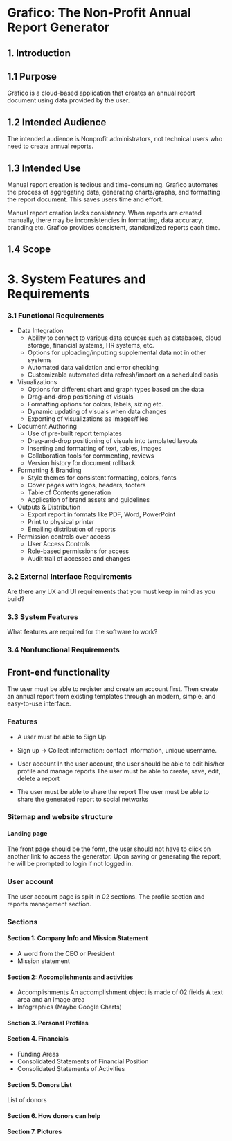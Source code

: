 # Grafico: The Non-Profit Annual Report Generator

## 1. Introduction

## 1.1 Purpose
Grafico is a cloud-based application that creates an annual report document using data provided by the user. 

## 1.2 Intended Audience
The intended audience is Nonprofit administrators, not technical users who need to create annual reports.

## 1.3 Intended Use
Manual report creation is tedious and time-consuming. Grafico automates the process of aggregating data, generating charts/graphs, and formatting the report document. This saves users time and effort.

Manual report creation lacks consistency. When reports are created manually, there may be inconsistencies in formatting, data accuracy, branding etc. Grafico provides consistent, standardized reports each time.

## 1.4 Scope

# 3. System Features and Requirements
### 3.1 Functional Requirements
- Data Integration
  - Ability to connect to various data sources such as databases, cloud storage, financial systems, HR systems, etc.
  - Options for uploading/inputting supplemental data not in other systems
  - Automated data validation and error checking
  - Customizable automated data refresh/import on a scheduled basis
- Visualizations
  - Options for different chart and graph types based on the data
  - Drag-and-drop positioning of visuals
  - Formatting options for colors, labels, sizing etc.
  - Dynamic updating of visuals when data changes
  - Exporting of visualizations as images/files
- Document Authoring
  - Use of pre-built report templates
  - Drag-and-drop positioning of visuals into templated layouts
  - Inserting and formatting of text, tables, images
  - Collaboration tools for commenting, reviews
  - Version history for document rollback
- Formatting & Branding
  - Style themes for consistent formatting, colors, fonts
  - Cover pages with logos, headers, footers
  - Table of Contents generation
  - Application of brand assets and guidelines
- Outputs & Distribution
  - Export report in formats like PDF, Word, PowerPoint
  - Print to physical printer
  - Emailing distribution of reports
- Permission controls over access
  - User Access Controls
  - Role-based permissions for access
  - Audit trail of accesses and changes

### 3.2 External Interface Requirements
Are there any UX and UI requirements that you must keep in mind as you build?

### 3.3 System Features
What features are required for the software to work?

### 3.4 Nonfunctional Requirements



## Front-end functionality
The user must be able to register and create an account first. Then create an annual report from existing templates through an modern, simple, and easy-to-use interface.

### Features
- A user must be able to Sign Up
- Sign up -> Collect information: contact information, unique username.
- User account
In the user account, the user should be able to edit his/her profile and manage reports
The user must be able to create, save, edit, delete a report

- The user must be able to share the report
The user must be able to share the generated report to social networks

### Sitemap and website structure

#### Landing page
The front page should be the form, the user should not have to click on another link to access the generator. Upon saving or generating the report, he will be prompted to login if not logged in.

### User account
The user account page is split in 02 sections. The profile section and reports management section.

### Sections
#### Section 1: Company Info and Mission Statement
- A word from the CEO or President
- Mission statement

#### Section 2: Accomplishments and activities
- Accomplishments
An accomplishment object is made of 02 fields
A text area and an image area
- Infographics (Maybe Google Charts)

#### Section 3. Personal Profiles

#### Section 4. Financials
- Funding Areas
- Consolidated Statements of Financial Position
- Consolidated Statements of Activities

#### Section 5. Donors List
List of donors

#### Section 6. How donors can help

#### Section 7. Pictures
